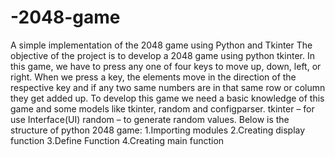 # -2048-game
A simple implementation of the 2048 game using Python and Tkinter
The objective of the project is to develop a 2048 game using python tkinter.
In this game, we have to press any one of four keys to move up, down, left, or right. 
When we press a key, the elements move in the direction of the respective key and if any two same numbers are in that same row or column they get added up.
To develop this game we need a basic knowledge of this game and some models like tkinter, random and configparser.
tkinter – for use Interface(UI)
random – to generate random values.
Below is the structure of python 2048 game:
1.Importing modules
2.Creating display function
3.Define Function
4.Creating main function

